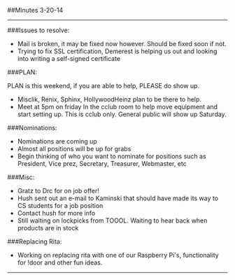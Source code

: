 ##Minutes 3-20-14

- - - 

###Issues to resolve:
* Mail is broken, it may be fixed now however.  Should be fixed soon if not.
* Trying to fix SSL certification, Demerest is helping us out and looking into writing a self-signed certificate

###PLAN:

PLAN is this weekend, if you are able to help, PLEASE do show up.

* Misclik, Renix, Sphinx, HollywoodHeinz plan to be there to help.
* Meet at 5pm on friday In the cclub room to help move equipment and start setting up.  This is cclub only.  General public will show up Saturday.

###Nominations:
* Nominations are coming up
* Almost all positions will be up for grabs
* Begin thinking of who you want to nominate for positions such as President, Vice prez, Secretary, Treasurer, Webmaster, etc

###Misc:
* Gratz to Drc for on job offer!
* Hush sent out an e-mail to Kaminski that should have made its way to CS students for a job position
 * Contact hush for more info
* Still waiting on lockpicks from TOOOL.  Waiting to hear back when products are in stock

###Replacing Rita:
* Working on replacing rita with one of our Raspberry Pi's, functionality for !door and other fun ideas.

- - -
